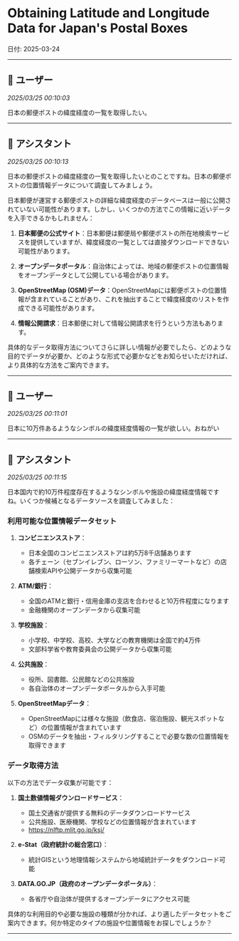 # Obtaining Latitude and Longitude Data for Japan's Postal Boxes

日付: 2025-03-24

---

## 👤 ユーザー
*2025/03/25 00:10:03*

日本の郵便ポストの緯度経度の一覧を取得したい。

---

## 🤖 アシスタント
*2025/03/25 00:10:13*

日本の郵便ポストの緯度経度の一覧を取得したいとのことですね。日本の郵便ポストの位置情報データについて調査してみましょう。

日本郵便が運営する郵便ポストの詳細な緯度経度のデータベースは一般に公開されていない可能性があります。しかし、いくつかの方法でこの情報に近いデータを入手できるかもしれません：

1. **日本郵便の公式サイト**：日本郵便は郵便局や郵便ポストの所在地検索サービスを提供していますが、緯度経度の一覧としては直接ダウンロードできない可能性があります。

2. **オープンデータポータル**：自治体によっては、地域の郵便ポストの位置情報をオープンデータとして公開している場合があります。

3. **OpenStreetMap (OSM)データ**：OpenStreetMapには郵便ポストの位置情報が含まれていることがあり、これを抽出することで緯度経度のリストを作成できる可能性があります。

4. **情報公開請求**：日本郵便に対して情報公開請求を行うという方法もあります。

具体的なデータ取得方法についてさらに詳しい情報が必要でしたら、どのような目的でデータが必要か、どのような形式で必要かなどをお知らせいただければ、より具体的な方法をご案内できます。

---

## 👤 ユーザー
*2025/03/25 00:11:01*

日本に10万件あるようなシンボルの緯度経度情報の一覧が欲しい。おねがい

---

## 🤖 アシスタント
*2025/03/25 00:11:15*

日本国内で約10万件程度存在するようなシンボルや施設の緯度経度情報ですね。いくつか候補となるデータソースを調査してみました：

### 利用可能な位置情報データセット

1. **コンビニエンスストア**：
   - 日本全国のコンビニエンスストアは約5万8千店舗あります
   - 各チェーン（セブンイレブン、ローソン、ファミリーマートなど）の店舗検索APIや公開データから収集可能

2. **ATM/銀行**：
   - 全国のATMと銀行・信用金庫の支店を合わせると10万件程度になります
   - 金融機関のオープンデータから収集可能

3. **学校施設**：
   - 小学校、中学校、高校、大学などの教育機関は全国で約4万件
   - 文部科学省や教育委員会の公開データから収集可能

4. **公共施設**：
   - 役所、図書館、公民館などの公共施設
   - 各自治体のオープンデータポータルから入手可能

5. **OpenStreetMapデータ**：
   - OpenStreetMapには様々な施設（飲食店、宿泊施設、観光スポットなど）の位置情報が含まれています
   - OSMのデータを抽出・フィルタリングすることで必要な数の位置情報を取得できます

### データ取得方法

以下の方法でデータ収集が可能です：

1. **国土数値情報ダウンロードサービス**：
   - 国土交通省が提供する無料のデータダウンロードサービス
   - 公共施設、医療機関、学校などの位置情報が含まれています
   - https://nlftp.mlit.go.jp/ksj/

2. **e-Stat（政府統計の総合窓口）**：
   - 統計GISという地理情報システムから地域統計データをダウンロード可能

3. **DATA.GO.JP（政府のオープンデータポータル）**：
   - 各省庁や自治体が提供するオープンデータにアクセス可能

具体的な利用目的や必要な施設の種類が分かれば、より適したデータセットをご案内できます。何か特定のタイプの施設や位置情報をお探しでしょうか？

---
